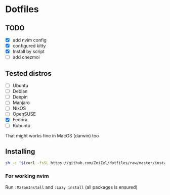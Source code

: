 # Dotfiles

## TODO

- [x] add nvim config
- [x] configured kitty
- [x] Install by script
- [ ] add chezmoi

## Tested distros

- [ ] Ubuntu
- [ ] Debian
- [ ] Deepin
- [ ] Manjaro
- [ ] NixOS
- [ ] OpenSUSE
- [x] Fedora
- [ ] Kubuntu

That might works fine in MacOS (darwin) too

## Installing

```bash
sh -c "$(curl -fsSL https://github.com/ZeiZel/dotfiles/raw/master/install.sh)"
```

### For working nvim

Run `:MasonInstall` and `:Lazy install` (all packages is ensured)
